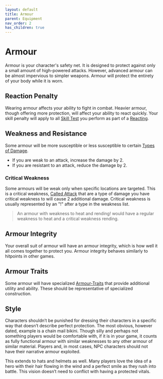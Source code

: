 ```yaml
---
layout: default
title: Armour
parent: Equipment
nav_order: 2
has_children: true
---
```

# Armour
Armour is your character's safety net. It is designed to protect against only a small amount of high-powered attacks. However, advanced armour can be almost impervious to simpler weapons. Armour will protect the entirety of your body while it is worn.

## Reaction Penalty
Wearing armour affects your ability to fight in combat. Heavier armour, though offering more protection, will affect your ability to react quickly. Your skill penalty will apply to all [Skill Test](Game/Core/Terminology#Skill%20Test) you perform as part of a [Reacting](Game/Core/Reacting).

## Weakness and Resistance
Some armour will be more susceptible or less susceptible to certain [Types of Damage](Injury#Types%20of%20Damage).
* If you are weak to an attack, increase the damage by 2.
* If you are resistant to an attack, reduce the damage by 2.

### Critical Weakness
Some armours will be weak only when specific locations are targeted. This is a critical weakness, [Called Attack](Game/Core/Attacks#Called%20Attack) that are a type of damage you have critical weakness to will cause 2 additional damage. Critical weakness is usually represented by an "!" after a type in the weakness list.

> An armour with weakness to heat and rending! would have a regular weakness to heat and a critical weakness rending.

## Armour Integrity
Your overall suit of armour will have an armour integrity, which is how well it all comes together to protect you. Armour integrity behaves similarly to hitpoints in other games.

## Armour Traits
Some armour will have specialized [Armour-Traits](Armour-Traits) that provide additional utility and ability. These should be representative of specialized construction.

## Style
Characters shouldn’t be punished for dressing their characters in a specific way that doesn’t describe perfect protection. The most obvious, however dated, example is a chain mail bikini. Though silly and perhaps not something players would be comfortable with, if it is in your game, it counts as fully functional armour with similar weaknesses to any other armour of similar material. Players and, in most cases, NPC characters should not have their narrative armour exploited.  

This extends to hats and helmets as well. Many players love the idea of a hero with their hair flowing in the wind and a perfect smile as they rush into battle. This vision doesn’t need to conflict with having a protected vitals.
